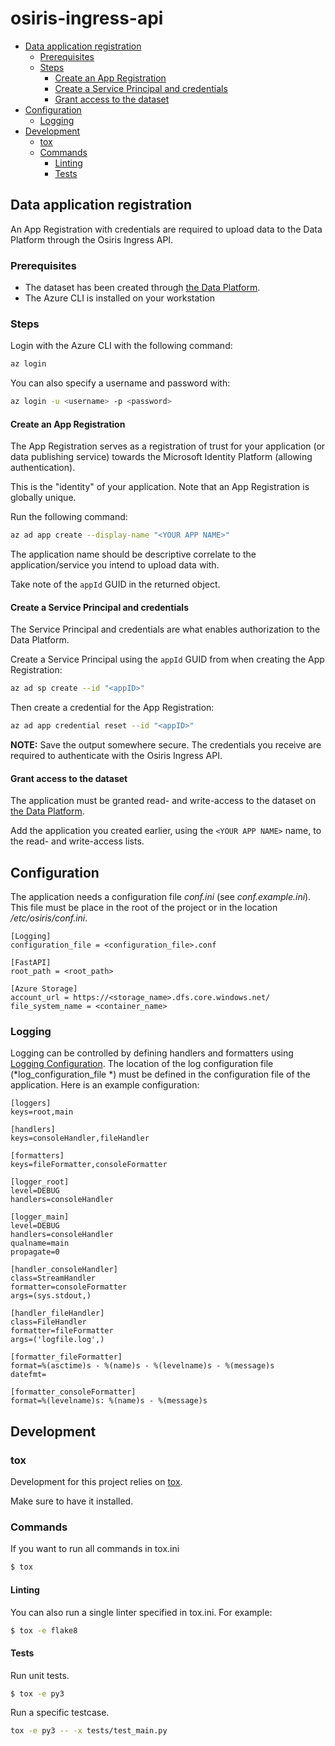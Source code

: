 # osiris-ingress-api <!-- omit in toc -->
- [Data application registration](#data-application-registration)
  - [Prerequisites](#prerequisites)
  - [Steps](#steps)
    - [Create an App Registration](#create-an-app-registration)
    - [Create a Service Principal and credentials](#create-a-service-principal-and-credentials)
    - [Grant access to the dataset](#grant-access-to-the-dataset)
- [Configuration](#configuration)
  - [Logging](#logging)
- [Development](#development)
  - [tox](#tox)
  - [Commands](#commands)
    - [Linting](#linting)
    - [Tests](#tests)

## Data application registration

An App Registration with credentials are required to upload data to the Data Platform through the Osiris Ingress API.

### Prerequisites

* The dataset has been created through [the Data Platform](https://dataplatform.energinet.dk/).
* The Azure CLI is installed on your workstation

### Steps
Login with the Azure CLI with the following command:

``` bash
az login
```

You can also specify a username and password with:

``` bash
az login -u <username> -p <password>
```

#### Create an App Registration
The App Registration serves as a registration of trust for your application (or data publishing service) towards the Microsoft Identity Platform (allowing authentication).

This is the "identity" of your application.
Note that an App Registration is globally unique.

Run the following command:
``` bash
az ad app create --display-name "<YOUR APP NAME>"
```

The application name should be descriptive correlate to the application/service you intend to upload data with.

Take note of the `appId` GUID in the returned object.


#### Create a Service Principal and credentials
The Service Principal and credentials are what enables authorization to the Data Platform.

Create a Service Principal using the `appId` GUID from when creating the App Registration:
``` bash
az ad sp create --id "<appID>"
```

Then create a credential for the App Registration:

``` bash
az ad app credential reset --id "<appID>"
```

**NOTE:** Save the output somewhere secure. The credentials you receive are required to authenticate with the Osiris Ingress API.


#### Grant access to the dataset
The application must be granted read- and write-access to the dataset on [the Data Platform](https://dataplatform.energinet.dk/).

Add the application you created earlier, using the `<YOUR APP NAME>` name, to the read- and write-access lists.

## Configuration

The application needs a configuration file *conf.ini* (see *conf.example.ini*). This file must 
be place in the root of the project or in the location */etc/osiris/conf.ini*.

```
[Logging]
configuration_file = <configuration_file>.conf

[FastAPI]
root_path = <root_path>

[Azure Storage]
account_url = https://<storage_name>.dfs.core.windows.net/
file_system_name = <container_name>
```

### Logging
Logging can be controlled by defining handlers and formatters using [Logging Configuration](https://docs.python.org/3/library/logging.config.html). 
The location of the log configuration file (*log_configuration_file *) must be defined in the configuration file of the application. Here is an example configuration:

```
[loggers]
keys=root,main

[handlers]
keys=consoleHandler,fileHandler

[formatters]
keys=fileFormatter,consoleFormatter

[logger_root]
level=DEBUG
handlers=consoleHandler

[logger_main]
level=DEBUG
handlers=consoleHandler
qualname=main
propagate=0

[handler_consoleHandler]
class=StreamHandler
formatter=consoleFormatter
args=(sys.stdout,)

[handler_fileHandler]
class=FileHandler
formatter=fileFormatter
args=('logfile.log',)

[formatter_fileFormatter]
format=%(asctime)s - %(name)s - %(levelname)s - %(message)s
datefmt=

[formatter_consoleFormatter]
format=%(levelname)s: %(name)s - %(message)s
```






## Development

### tox

Development for this project relies on [tox](https://tox.readthedocs.io/).

Make sure to have it installed.

### Commands

If you want to run all commands in tox.ini

```sh
$ tox
```

#### Linting

You can also run a single linter specified in tox.ini. For example:

```sh
$ tox -e flake8
```


#### Tests

Run unit tests.

```sh
$ tox -e py3
```

Run a specific testcase.

```sh
tox -e py3 -- -x tests/test_main.py
```
